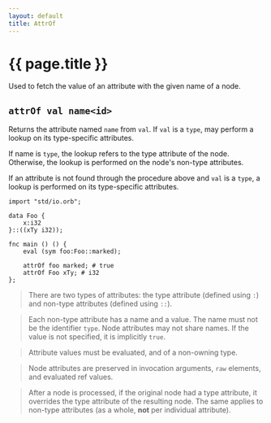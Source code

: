 ```yaml
---
layout: default
title: AttrOf
---
```

# {{ page.title }}

Used to fetch the value of an attribute with the given name of a node.

## `attrOf val name<id>`

Returns the attribute named `name` from `val`. If `val` is a `type`, may perform a lookup on its type-specific attributes.

If name is `type`, the lookup refers to the type attribute of the node. Otherwise, the lookup is performed on the node's non-type attributes.

If an attribute is not found through the procedure above and `val` is a `type`, a lookup is performed on its type-specific attributes.

```
import "std/io.orb";

data Foo {
    x:i32
}::((xTy i32));

fnc main () () {
    eval (sym foo:Foo::marked);

    attrOf foo marked; # true
    attrOf Foo xTy; # i32
};
```

> There are two types of attributes: the type attribute (defined using `:`) and non-type attributes (defined using `::`).

> Each non-type attribute has a name and a value. The name must not be the identifier `type`. Node attributes may not share names. If the value is not specified, it is implicitly `true`.

> Attribute values must be evaluated, and of a non-owning type.

> Node attributes are preserved in invocation arguments, `raw` elements, and evaluated ref values.

> After a node is processed, if the original node had a type attribute, it overrides the type attribute of the resulting node. The same applies to non-type attributes (as a whole, **not** per individual attribute).